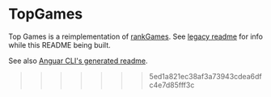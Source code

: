 # TopGames

Top Games is a reimplementation of [rankGames](https://github.com/moui72/rankGames/). See [legacy readme](legacy.README.md) for
info while this README being built.

See also [Anguar CLI's generated readme](angular-cli-generated.README.md).
>>>>>>> 5ed1a821ec38af3a73943cdea6dfc4e7d85fff3c
